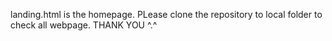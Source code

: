 landing.html is the homepage. PLease clone the repository to local folder to check all webpage.
THANK YOU ^.^
